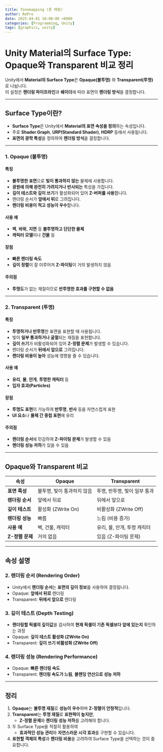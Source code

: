 ```yaml
---
title: Tonemapping (톤 매핑)
author: RePro
date: 2025-04-01 10:00:00 +0900
categories: [Programming, Unity]
tags: [graphics, unity]
---
```


# Unity Material의 Surface Type: Opaque와 Transparent 비교 정리

Unity에서 **Material의 Surface Type**은 **Opaque(불투명)** 와 **Transparent(투명)** 로 나뉩니다.  
이 설정은 **렌더링 파이프라인**과 **쉐이더**에 따라 표면의 **렌더링 방식**을 결정합니다.  

---

## Surface Type이란?  
- **Surface Type**은 Unity에서 **Material의 표면 속성을 정의**하는 속성입니다.  
- 주로 **Shader Graph**, **URP(Standard Shader)**, **HDRP** 등에서 사용됩니다.  
- **표면의 광학 특성**을 정의하여 **렌더링 방식**을 결정합니다.  

---

### 1. **Opaque (불투명)**  

#### **특징**  
- **불투명한 표면**으로 **빛이 통과하지 않는** 물체에 사용합니다.  
- **광원에 의해 완전히 가려지거나 반사되는** 특성을 가집니다.  
- **깊이 테스트와 깊이 쓰기**가 활성화되어 있어 **Z-버퍼를 사용**합니다.  
- 렌더링 순서가 **앞에서 뒤**로 그려집니다.  
- **렌더링 비용이 적고 성능이 우수**합니다.  

#### **사용 예**  
- **벽**, **바위**, **지면** 등 **불투명하고 단단한 물체**  
- **캐릭터 모델**이나 **건물** 등  

#### **장점**  
- **빠른 렌더링 속도**  
- **깊이 정렬**이 잘 이루어져 **Z-파이팅**이 거의 발생하지 않음  

#### **주의점**  
- **투명도**가 없는 재질이므로 **반투명한 효과를 구현할 수 없음**  

---

### 2. **Transparent (투명)**  

#### **특징**  
- **투명하거나 반투명**한 표면을 표현할 때 사용됩니다.  
- 빛이 **일부 통과하거나 굴절**되는 재질을 표현합니다.  
- **깊이 쓰기**가 비활성화되어 있어 **Z-정렬 문제**가 발생할 수 있습니다.  
- 렌더링 순서가 **뒤에서 앞으로** 그려집니다.  
- **렌더링 비용이 높아** 성능에 영향을 줄 수 있습니다.  

#### **사용 예**  
- **유리**, **물**, **안개**, **투명한 캐릭터** 등  
- **입자 효과(Particles)**  

#### **장점**  
- **투명도 표현**이 가능하여 **반투명**, **반사** 등을 자연스럽게 표현  
- **UI 요소**나 **물체 간 중첩 표현**에 유리  

#### **주의점**  
- **렌더링 순서**에 민감하여 **Z-파이팅 문제**가 발생할 수 있음  
- **렌더링 성능 저하**가 있을 수 있음  

---

## Opaque와 Transparent 비교  

| 속성             | Opaque                           | Transparent                             |
|-----------------|---------------------------------|------------------------------------------|
| **표면 특성**    | 불투명, 빛이 통과하지 않음        | 투명, 반투명, 빛이 일부 통과               |
| **렌더링 순서**  | 앞에서 뒤로                        | 뒤에서 앞으로                             |
| **깊이 테스트**  | 활성화 (ZWrite On)                 | 비활성화 (ZWrite Off)                     |
| **렌더링 성능**  | 빠름                              | 느림 (비용 증가)                           |
| **사용 예**      | 벽, 건물, 캐릭터                   | 유리, 물, 안개, 투명 캐릭터                |
| **Z-정렬 문제**  | 거의 없음                         | 있음 (Z-파이팅 문제)                       |

---

## 속성 설명


### 2. **렌더링 순서 (Rendering Order)**  
- Unity에서 **렌더링 순서**는 **표면의 깊이 정보**를 사용하여 결정됩니다.  
- Opaque: **앞에서 뒤로** 렌더링  
- Transparent: **뒤에서 앞으로** 렌더링  

### 3. **깊이 테스트 (Depth Testing)**  
- **렌더링할 픽셀의 깊이값**을 검사하여 **현재 픽셀이 기존 픽셀보다 앞에 있는지** 확인하는 과정  
- Opaque: **깊이 테스트 활성화 (ZWrite On)**  
- Transparent: **깊이 쓰기 비활성화 (ZWrite Off)**  

### 4. **렌더링 성능 (Rendering Performance)**  
- Opaque: **빠른 렌더링 속도**  
- Transparent: **렌더링 속도가 느림**, **블렌딩 연산으로 성능 저하**  

---

## 정리  
1. **Opaque**는 **불투명 재질**로 **성능이 우수**하며 **Z-정렬이 안정적**입니다.  
2. **Transparent**는 **투명 재질**로 **표현력이 높지만**,  
   - **Z-정렬 문제**와 **렌더링 성능 저하**를 고려해야 합니다.  
3. 두 Surface Type을 적절히 활용하여  
   - **효과적인 성능 관리**와 **자연스러운 시각 효과**를 구현할 수 있습니다.  
4. **표현할 객체의 특성**과 **렌더링 비용**을 고려하여 Surface Type을 선택하는 것이 중요합니다.  

